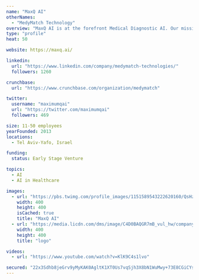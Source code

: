 ```yaml
---
name: "MaxQ AI"
otherNames:
  - "MedyMatch Technology"
overview: "MaxQ AI is at the forefront Medical Diagnostic AI. Our mission is to meaningfully reduce misdiagnosis and healthcare costs by making artificial intelligence (AI) intrinsic to the diagnostic process for time sensitive and life-threatening conditions. We are transforming healthcare by empowering physicians to provide “smarter care” through intelligent imaging with AI actionable insights."
type: "profile"
heat: 50

website: https://maxq.ai/

linkedin:
  url: "https://www.linkedin.com/company/medymatch-technologies/"
  followers: 1260

crunchbase:
  url: "https://www.crunchbase.com/organization/medymatch"

twitter:
  username: "maximumqai"
  url: "https://twitter.com/maximumqai"
  followers: 469

size: 11-50 employees
yearFounded: 2013
locations:
  - Tel Aviv-Yafo, Israel

funding:
  status: Early Stage Venture

topics:
  - AI
  - AI in Healthcare

images:
  - url: "https://pbs.twimg.com/profile_images/1151589543222620160/QsHz1RLQ_400x400.jpg"
    width: 400
    height: 400
    isCached: true
    title: "MaxQ AI"
  - url: "https://media.licdn.com/dms/image/C4D0BAQGR7mB_vul_hw/company-logo_400_400/0?e=1582761600&v=beta&t=JlYSP6pjXWrdalCmE8Z0PdC--8CZAD-_WDu0Ynkb4WU"
    width: 400
    height: 400
    title: "logo"

videos:
  - url: "https://www.youtube.com/watch?v=KlK9C4s1lvo"

secured: "22x3Sdhb8jeGrv9yMyKAK0AgltK1XT0Us7vqSjh3X8bN1WuMwy+73E8CGiCYsy0PRSJ8NIE/wSfsWJGdM4uEe7jSSb4wexD+ZAX82yzY00k2Pbw2QosvjaJQsdyFHgiCPUR5Y1ocAbM46QjTBP2qqVBhSH3OzNx4wz0OeiLowaz0dormrTNzkMnfNtQZn7QDmfc7F5WcbiWw0X8dvS/129wK5j71KDJtgdp9+EwVHrM2p9Y9B4jGJvPVSFryDBWmWt/tzDcW+1QoXb2dnb87gzraLKVS11Vj/MaRHKrdBw/Q3iABFYZI9F57Bfye8jEDczFZMk1Q9C2ustISj9z+jxB1nCQ/Zk5uZMZOScNkUoADibI5qHEijCWuwDIEjiLWzAbmmtGjoBOblrx5VlqQVA==;F1srOkdOpWmOJ52VRtVymw=="
---
```


